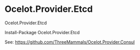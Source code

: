 # Ocelot.Provider.Etcd
Ocelot.Provider.Etcd

Install-Package Ocelot.Provider.Etcd

See: https://github.com/ThreeMammals/Ocelot.Provider.Consul
